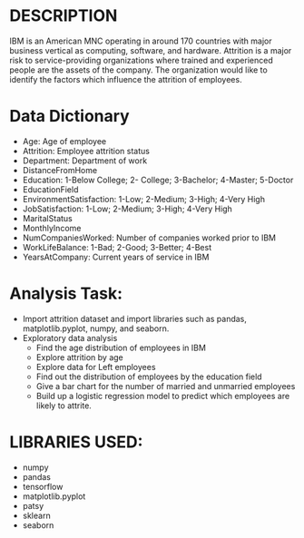 # DESCRIPTION
IBM is an American MNC operating in around 170 countries with major business vertical as computing, software, and hardware.
Attrition is a major risk to service-providing organizations where trained and experienced people are the assets of the company. The organization would like to identify the factors which influence the attrition of employees.

# Data Dictionary
- Age: Age of employee
- Attrition: Employee attrition status
- Department: Department of work
- DistanceFromHome
- Education: 1-Below College; 2- College; 3-Bachelor; 4-Master; 5-Doctor
- EducationField
- EnvironmentSatisfaction: 1-Low; 2-Medium; 3-High; 4-Very High
- JobSatisfaction: 1-Low; 2-Medium; 3-High; 4-Very High
- MaritalStatus
- MonthlyIncome
- NumCompaniesWorked: Number of companies worked prior to IBM
- WorkLifeBalance: 1-Bad; 2-Good; 3-Better; 4-Best
- YearsAtCompany: Current years of service in IBM
# Analysis Task:
- Import attrition dataset and import libraries such as pandas, matplotlib.pyplot, numpy, and seaborn.
- Exploratory data analysis
  - Find the age distribution of employees in IBM
  - Explore attrition by age
  - Explore data for Left employees
  - Find out the distribution of employees by the education field
  - Give a bar chart for the number of married and unmarried employees
  - Build up a logistic regression model to predict which employees are likely to attrite.

# LIBRARIES USED:
- numpy
- pandas
- tensorflow
- matplotlib.pyplot
- patsy
- sklearn
- seaborn
